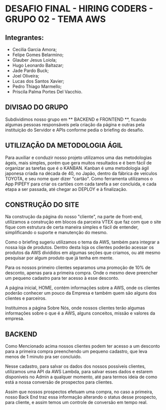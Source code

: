 # DESAFIO FINAL - HIRING CODERS - GRUPO 02 - TEMA AWS

## Integrantes: 
* Cecilia Garcia Amora;
* Felipe Gomes Belarmino;
* Glauber Jesus Loiola;
* Hugo Leonardo Baltazar;
* Jade Pardo Buck;
* Joel Oliveira;
* Lucas dos Santos Xavier;
* Pedro Thiago Marmello;
* Priscila Palma Portes Del Vacchio.

## DIVISAO DO GRUPO
Subdividimos nosso grupo em ** BACKEND e FRONTEND **, ficando algumas pessoas responsáveis pela criação da página e outras pela instituição do Servidor e APIs conforme pedia o briefing do desafio. 

## UTILIZAÇÃO DA METODOLOGIA ÁGIL
Para auxiliar e conduzir nosso projeto utilizamos uma das metodologias ágeis, mais simples, porém que gera muitos resultados e é bem fácil de organizar as tarefas que é o KANBAN. Kanban é uma metodologia ágil japonesa criada na década de 40, no Japão, dentro da fábrica de veículos TOYOTA, e seu nome quer dizer "cartão". Como ferramenta utilizamos o App PIPEFY para criar os cartões com cada tarefa a ser concluida, e cada etapa a ser passada, até chegar ao DEPLOY e à finalização. 

## CONSTRUÇÃO DO SITE
Na construção da página do nosso "cliente", na parte de front-end, utilizamos a construção em blocos da parceira VTEX que faz com que o site fique com estrutura de certa maneira simples e fácil de entender, simplificando o suporte e manutenção do mesmo. 

Como o briefing sugeriu utilizamos o tema da AWS, também para integrar a nossa loja de produtos. Dentro desta loja os clientes poderão acessar os produtos da AWS divididos em algumas seções que criamos, ou até mesmo pesquisar por algum produto que já tenha em mente. 

Para os nossos primeiro clientes separamos uma promoção de 10% de desconto, apenas para a primeira compra. Onde o mesmo deve preencher um pequeno cadastro para ter acesso à esse desconto. 

A página inicial, HOME, contém informações sobre a AWS, onde os clientes poderão conhecer um pouco da Empresa e também quem são alguns dos clientes e parceiros. 

Instituimos a página Sobre Nós, onde nossos clientes terão algumas informações sobre o que é a AWS, alguns conceitos, missão e valores da empresa. 

## BACKEND 
Como Mencionado acima nossos clientes podem ter acesso a um desconto para a primeira compra preenchendo um pequeno cadastro, que leva menos de 1 minuto pra ser concluido. 

Nesse cadastro, para salvar os dados dos nossos possíveis clientes, utilizamos uma API da AWS Lambda, para salvar esses dados e estarem disponiveis no Admin a qualquer momento, até para termos ideia de como está a nossa conversão de prospectos para clientes.

Assim que nossos prospectos efetuam uma compra, no caso a primeira, nosso Back End traz essa informação alterando o status desse prospecto, para cliente, e assim temos um controle de conversão em tempo real. 

